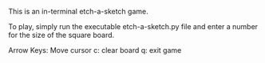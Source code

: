 This is an in-terminal etch-a-sketch game.

To play, simply run the executable etch-a-sketch.py file and enter a number for the size of the square board.

Arrow Keys: Move cursor
c: clear board
q: exit game

